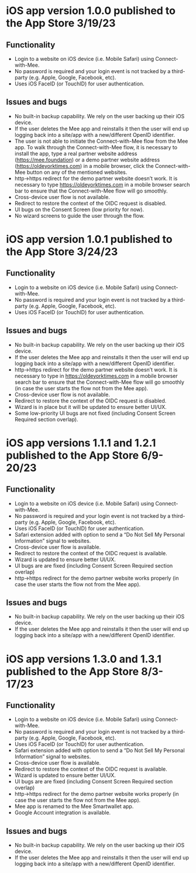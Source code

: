 # iOS app version 1.0.0 published to the App Store 3/19/23
## Functionality
* Login to a website on iOS device (i.e. Mobile Safari) using Connect-with-Mee. 
* No password is required and your login event is not tracked by a third-party (e.g. Apple, Google, Facebook, etc).
* Uses iOS FaceID (or TouchID) for user authentication.
## Issues and bugs
* No built-in backup capability. We rely on the user backing up their iOS device.
* If the user deletes the Mee app and reinstalls it then the user will end up logging back into a site/app with a new/different OpenID identifier.
* The user is not able to initiate the Connect-with-Mee flow from the Mee app. To walk through the Connect-with-Mee flow, it is necessary to install the app, type a real partner website address (https://mee.foundation) or a demo partner website address (https://oldeyorktimes.com) in a mobile browser, click the Connect-with-Mee button on any of the mentioned websites. 
* http->https redirect for the demo partner website doesn’t work. It is necessary to type https://oldeyorktimes.com in a mobile browser search bar to ensure that the Connect-with-Mee flow will go smoothly.
* Cross-device user flow is not available.
* Redirect to restore the context of the OIDC request is disabled.
* UI bugs on the Consent Screen (low priority for now).
* No wizard screens to guide the user through the flow.   
# iOS app version 1.0.1 published to the App Store 3/24/23
## Functionality
* Login to a website on iOS device (i.e. Mobile Safari) using Connect-with-Mee.
* No password is required and your login event is not tracked by a third-party (e.g. Apple, Google, Facebook, etc).
* Uses iOS FaceID (or TouchID) for user authentication.
## Issues and bugs
* No built-in backup capability. We rely on the user backing up their iOS device.
* If the user deletes the Mee app and reinstalls it then the user will end up logging back into a site/app with a new/different OpenID identifier.
* http->https redirect for the demo partner website doesn’t work. It is necessary to type in https://oldeyorktimes.com in a mobile browser search bar to ensure that the Connect-with-Mee flow will go smoothly (in case the user starts the flow not from the Mee app).
* Cross-device user flow is not available.
* Redirect to restore the context of the OIDC request is disabled.
* Wizard is in place but it will be updated to ensure better UI/UX.
* Some low-priority UI bugs are not fixed (including Consent Screen Required section overlap).
# iOS app versions 1.1.1 and 1.2.1 published to the App Store 6/9-20/23
## Functionality
* Login to a website on iOS device (i.e. Mobile Safari) using Connect-with-Mee.
* No password is required and your login event is not tracked by a third-party (e.g. Apple, Google, Facebook, etc).
* Uses iOS FaceID (or TouchID) for user authentication.
* Safari extension added with option to send a “Do Not Sell My Personal Information” signal to websites.
* Cross-device user flow is available.
* Redirect to restore the context of the OIDC request is available.
* Wizard is updated to ensure better UI/UX.
*  UI bugs are are fixed (including Consent Screen Required section overlap)
*  http->https redirect for the demo partner website works properly (in case the user starts the flow not from the Mee app).
## Issues and bugs
* No built-in backup capability. We rely on the user backing up their iOS device.
* If the user deletes the Mee app and reinstalls it then the user will end up logging back into a site/app with a new/different OpenID identifier.
# iOS app versions 1.3.0 and 1.3.1 published to the App Store 8/3-17/23
## Functionality
* Login to a website on iOS device (i.e. Mobile Safari) using Connect-with-Mee.
* No password is required and your login event is not tracked by a third-party (e.g. Apple, Google, Facebook, etc).
* Uses iOS FaceID (or TouchID) for user authentication.
* Safari extension added with option to send a “Do Not Sell My Personal Information” signal to websites.
* Cross-device user flow is available.
* Redirect to restore the context of the OIDC request is available.
* Wizard is updated to ensure better UI/UX.
* UI bugs are are fixed (including Consent Screen Required section overlap)
* http->https redirect for the demo partner website works properly (in case the user starts the flow not from the Mee app).
* Mee app is renamed to the Mee Smartwallet app.
* Google Account integration is available.
## Issues and bugs
* No built-in backup capability. We rely on the user backing up their iOS device.
* If the user deletes the Mee app and reinstalls it then the user will end up logging back into a site/app with a new/different OpenID identifier.
